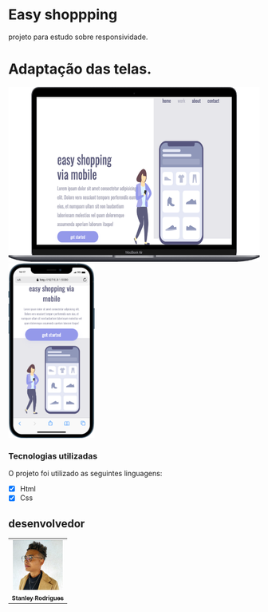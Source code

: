 # Easy shoppping
projeto para estudo sobre responsividade.


# Adaptação das telas. 


<p aligh="center">
    <img width="600" height="350" src="./assets/mobile.png"/>
    <img height="350" src="https://github.com/stanley-rodrigues/easy-shopping-pag-responsiva/blob/master/assets/mobile%20(1).png?raw=true" />
    </p>

    


### Tecnologias utilizadas

O projeto foi utilizado as seguintes linguagens:

- [x] Html
- [x] Css

##  desenvolvedor

<table>
  <tr>
    <td align="center">
      <a href="https://www.linkedin.com/in/stanley-rodrigues/">
        <img src="https://github.com/stanley-rodrigues/easy-shopping-pag-responsiva/blob/master/assets/eu.jpeg?raw=true" width="100px;" alt="Foto de Stanley Rodrigues"/><br>
        <sub>
          <b>Stanley Rodrigues</b>
        </sub>
      </a>
    </td>
  </tr>
</table>

